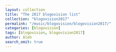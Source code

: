 ```yaml
---
layout: collection
title: "The 2017 blogovision list"
collection: "blogovision2017"
permalink: "/music/blogovision/blogovision2017/"
categories: [blogovision]
tags: [blogovision, blogovision2017]
author: Aleh
search_omit: true
---
```

